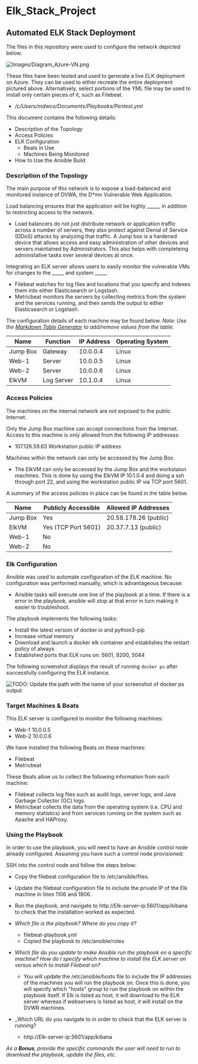 # Elk_Stack_Project
## Automated ELK Stack Deployment

The files in this repository were used to configure the network depicted below.

![Images/Diagram_Azure-VN.png](Images/diagram_filename.png)

These files have been tested and used to generate a live ELK deployment on Azure. They can be used to either recreate the entire deployment pictured above. Alternatively, select portions of the YML file may be used to install only certain pieces of it, such as Filebeat.

  - _/c/Users/mdwco/Documents/Playbooks/Pentest.yml_

This document contains the following details:
- Description of the Topology
- Access Policies
- ELK Configuration
  - Beats in Use
  - Machines Being Monitored
- How to Use the Ansible Build


### Description of the Topology

The main purpose of this network is to expose a load-balanced and monitored instance of DVWA, the D*mn Vulnerable Web Application.

Load balancing ensures that the application will be highly _____, in addition to restricting access to the network.
- Load balancers do not just distribute network or application traffic across a number of servers, they also protect against Denial of Service (DDoS) attacks by analyzing that traffic. A Jump box is a hardened device that allows access and easy administration of other devices and servers maintained by Administrators. This also helps with completeing administative tasks over several devices at once.

Integrating an ELK server allows users to easily monitor the vulnerable VMs for changes to the _____ and system _____.
- Filebeat watches for log files and locations that you specify and indexes them into either Elasticsearch or Logstash.
- Metricbeat monitors the servers by collecting metrics from the system and the services running, and then sends the output to either Elasticsearch or Logstash. 

The configuration details of each machine may be found below.
_Note: Use the [Markdown Table Generator](http://www.tablesgenerator.com/markdown_tables) to add/remove values from the table_.

| Name     | Function | IP Address | Operating System |
|----------|----------|------------|------------------|
| Jump Box | Gateway  | 10.0.0.4   | Linux            |
| Web-1    | Server   | 10.0.0.5   | Linux            |
| Web-2    | Server   | 10.0.0.6   | Linux            |
| ElkVM    |Log Server| 10.1.0.4   | Linux            |

### Access Policies

The machines on the internal network are not exposed to the public Internet. 

Only the Jump Box machine can accept connections from the Internet. Access to this machine is only allowed from the following IP addresses:
- 107.126.59.63 Workstation public IP address

Machines within the network can only be accessed by the Jump Box.
- The ElkVM can only be accessed by the Jump Box and the workstaion machines. This is done by using the ElkVM IP 10.1.0.4 and doing a ssh through port 22, and using the workstation public IP via TCP port 5601.

A summary of the access policies in place can be found in the table below.

| Name     | Publicly Accessible | Allowed IP Addresses |
|----------|---------------------|----------------------|
| Jump Box | Yes                 | 20.58.178.26 (public)|
| ElkVM    | Yes (TCP Port 5601) | 20.37.7.13   (public)|
| Web-1    | No                  |                      |
| Web-2    | No                  |                      |

### Elk Configuration

Ansible was used to automate configuration of the ELK machine. No configuration was performed manually, which is advantageous because:
- Ansible tasks will execute one line of the playbook at a time. If there is a error in the playbook, ansible will stop at that error in turn making it easier to troubleshoot. 

The playbook implements the following tasks:
- Install the latest version of docker.io and python3-pip
- Increase virtual memory
- Download and launch a docker elk container and establishes the restart policy of always
- Established ports that ELK runs on: 5601, 9200, 5044

The following screenshot displays the result of running `docker ps` after successfully configuring the ELK instance.

![TODO: Update the path with the name of your screenshot of docker ps output](Images/docker_ps_output.png)

### Target Machines & Beats
This ELK server is configured to monitor the following machines:
- Web-1 10.0.0.5
- Web-2 10.0.0.6

We have installed the following Beats on these machines:
- Filebeat
- Metricbeat

These Beats allow us to collect the following information from each machine:
- Filebeat collects log files such as audit logs, server logs, and Java Garbage Collector (GC) logs. 
- Metricbeat collects the data from the operating system (i.e. CPU and memory statistics) and from services running on the system such as Apache and HAProxy.

### Using the Playbook
In order to use the playbook, you will need to have an Ansible control node already configured. Assuming you have such a control node provisioned: 

SSH into the control node and follow the steps below:
- Copy the filebeat configuration file to /etc/ansible/files.
- Update the filebeat configuration file to include the private IP of the Elk machine in lines 1106 and 1806.
- Run the playbook, and navigate to http://Elk-server-ip:5601/app/kibana to check that the installation worked as expected.

- _Which file is the playbook? Where do you copy it?_
  - filebeat-playbook.yml 
  - Copied the playbook to /etc/ansible/roles

- _Which file do you update to make Ansible run the playbook on a specific machine? How do I specify which machine to install the ELK server on versus which to install Filebeat on?_
  - You will update the /etc/ansible/hosts file to include the IP addresses of the machines you will run the playbook on.   Once this is done, you will specify which "hosts" group to run the playbook on within the playbook itself. If Elk is listed as host, it will download to the ELK server whereas if webservers is listed as host, it will install on the DVWR machines.  

- _Which URL do you navigate to in order to check that the ELK server is running?
  - http://Elk-server-ip:5601/app/kibana

_As a **Bonus**, provide the specific commands the user will need to run to download the playbook, update the files, etc._
